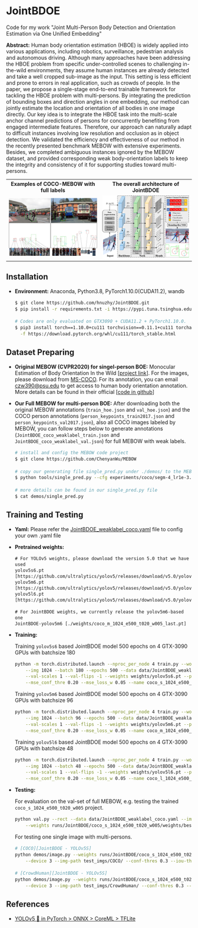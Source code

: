 # JointBDOE
Code for my work "Joint Multi-Person Body Detection and Orientation Estimation via One Unified Embedding"

**Abstract:** Human body orientation estimation (HBOE) is widely applied into various applications, including robotics, surveillance, pedestrian analysis and autonomous driving. Although many approaches have been addressing the HBOE problem from specific under-controlled scenes to challenging in-the-wild environments, they assume human instances are already detected and take a well cropped sub-image as the input. This setting is less efficient and prone to errors in real application, such as crowds of people. In the paper, we propose a single-stage end-to-end trainable framework for tackling the HBOE problem with multi-persons. By integrating the prediction of bounding boxes and direction angles in one embedding, our method can jointly estimate the location and orientation of all bodies in one image directly. Our key idea is to integrate the HBOE task into the multi-scale anchor channel predictions of persons for concurrently benefiting from engaged intermediate features. Therefore, our approach can naturally adapt to difficult instances involving low resolution and occlusion as in object detection. We validated the efficiency and effectiveness of our method in the recently presented benchmark MEBOW with extensive experiments. Besides, we completed ambiguous instances ignored by the MEBOW dataset, and provided corresponding weak body-orientation labels to keep the integrity and consistency of it for supporting studies toward multi-persons.

<table>
<tr>
<th>Examples of COCO-MEBOW with full labels</th>
<th>The overall architecture of JointBDOE</th>
</tr>
<tr>
<td><img src="./images/examples.png" width="540"></td>
<td><img src="./images/architecture.png" width="500"></td> 
</tr>
</table>

## Installation

* **Environment:** Anaconda, Python3.8, PyTorch1.10.0(CUDA11.2), wandb

  ```bash
  $ git clone https://github.com/hnuzhy/JointBDOE.git
  $ pip install -r requirements.txt -i https://pypi.tuna.tsinghua.edu.cn/simple

  # Codes are only evaluated on GTX3090 + CUDA11.2 + PyTorch1.10.0.
  $ pip3 install torch==1.10.0+cu111 torchvision==0.11.1+cu111 torchaudio==0.10.0+cu111 \
    -f https://download.pytorch.org/whl/cu111/torch_stable.html
  ```

## Dataset Preparing

* **Original MEBOW (CVPR2020) for singel-person BOE:** Monocular Estimation of Body Orientation In the Wild [[project link](https://chenyanwu.github.io/MEBOW/)]. For the images, please download from [MS-COCO](https://cocodataset.org/#download). For its annotation, you can email [czw390@psu.edu](czw390@psu.edu) to get access to human body orientation annotation. More details can be found in their official [[code in github](https://github.com/ChenyanWu/MEBOW)]

* **Our Full MEBOW for multi-person BOE:** After downloading both the original MEBOW annotations (`train_hoe.json` and `val_hoe.json`) and the COCO person annotations (`person_keypoints_train2017.json` and `person_keypoints_val2017.json`), also all COCO images labeled by MEBOW, you can follow steps below to generate annotations (`JointBDOE_coco_weaklabel_train.json` and `JointBDOE_coco_weaklabel_val.json`) for full MEBOW with weak labels.
  ```bash
  # install and config the MEBOW code project
  $ git clone https://github.com/ChenyanWu/MEBOW

  # copy our generating file single_pred.py under ./demos/ to the MEBOW code project ./tools/
  $ python tools/single_pred.py --cfg experiments/coco/segm-4_lr1e-3.yaml

  # more details can be found in our single_pred.py file
  $ cat demos/single_pred.py 
  ```

## Training and Testing

* **Yaml:** Please refer the [JointBDOE_weaklabel_coco.yaml](./data/JointBDOE_weaklabel_coco.yaml) file to config your own .yaml file

* **Pretrained weights:** 
  ```
  # For YOLOv5 weights, please download the version 5.0 that we have used
  yolov5s6.pt [https://github.com/ultralytics/yolov5/releases/download/v5.0/yolov5s6.pt]
  yolov5m6.pt [https://github.com/ultralytics/yolov5/releases/download/v5.0/yolov5m6.pt]
  yolov5l6.pt [https://github.com/ultralytics/yolov5/releases/download/v5.0/yolov5l6.pt]
  
  # For JointBDOE weights, we currently release the yolov5m6-based one
  JointBDOE-yolov5m6 [./weights/coco_m_1024_e500_t020_w005_last.pt]
  ```
  
* **Training:**

  Training `yolov5s6` based JointBDOE model 500 epochs on 4 GTX-3090 GPUs with batchsize 180
  ```bash
  python -m torch.distributed.launch --nproc_per_node 4 train.py --workers 20 --device 0,1,2,4 \
      --img 1024 --batch 180 --epochs 500 --data data/JointBDOE_weaklabel_coco.yaml --hyp data/hyp-p6.yaml \
      --val-scales 1 --val-flips -1 --weights weights/yolov5s6.pt --project runs/JointBDOE \
      --mse_conf_thre 0.20 --mse_loss_w 0.05 --name coco_s_1024_e500_t020_w005
  ```
  Training `yolov5m6` based JointBDOE model 500 epochs on 4 GTX-3090 GPUs with batchsize 96
  ```bash
  python -m torch.distributed.launch --nproc_per_node 4 train.py --workers 20 --device 0,1,2,4 \
      --img 1024 --batch 96 --epochs 500 --data data/JointBDOE_weaklabel_coco.yaml --hyp data/hyp-p6.yaml \
      --val-scales 1 --val-flips -1 --weights weights/yolov5m6.pt --project runs/JointBDOE \
      --mse_conf_thre 0.20 --mse_loss_w 0.05 --name coco_m_1024_e500_t020_w005
  ```
  Training `yolov5l6` based JointBDOE model 500 epochs on 4 GTX-3090 GPUs with batchsize 48
  ```bash
  python -m torch.distributed.launch --nproc_per_node 4 train.py --workers 20 --device 0,1,2,4 \
      --img 1024 --batch 48 --epochs 500 --data data/JointBDOE_weaklabel_coco.yaml --hyp data/hyp-p6.yaml \
      --val-scales 1 --val-flips -1 --weights weights/yolov5l6.pt --project runs/JointBDOE \
      --mse_conf_thre 0.20 --mse_loss_w 0.05 --name coco_l_1024_e500_t020_w005
  ```
  
* **Testing:**

  For evaluation on the val-set of full MEBOW, e.g. testing the trained `coco_s_1024_e500_t020_w005` project.
  ```bash
  python val.py --rect --data data/JointBDOE_weaklabel_coco.yaml --img 1024 \
      --weights runs/JointBDOE/coco_s_1024_e500_t020_w005/weights/best.pt --batch-size 16 --device 3
  ```
  For testing one single image with multi-persons.
  ```bash
  # [COCO][JointBDOE - YOLOv5S] 
  python demos/image.py --weights runs/JointBDOE/coco_s_1024_e500_t020_w005/weights/best.pt \
      --device 3 --img-path test_imgs/COCO/ --conf-thres 0.3 --iou-thres 0.5 --gt-show --thickness 1
      
  # [CrowdHuman][JointBDOE - YOLOv5S] 
  python demos/image.py --weights runs/JointBDOE/coco_s_1024_e500_t020_w005/weights/best.pt \
      --device 3 --img-path test_imgs/CrowdHuman/ --conf-thres 0.3 --iou-thres 0.5
  ```
  
## References

* [YOLOv5 🚀 in PyTorch > ONNX > CoreML > TFLite](https://github.com/ultralytics/yolov5)
